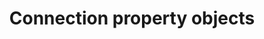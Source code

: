 ---
title: Connection property objects
product-type: "connect"
content-type: "api-doc"
anchor: "form-properties"
order: 7

# This parameter is used in _includes/connect/api-endpoint-rollup.html
# To display the correct description for a given form property
property-description: |
  {% assign connection-name = VARIABLE.display-name %}

  {% case VARIABLE.form-type %}

  {% when "source" %}
  {% if VARIABLE.property-description %}
  {{ connection-name }} connections read data from {{ VARIABLE.property-description | flatify }} and correspond to source `type: {{ VARIABLE.api-type }}`.

  {% else %}

  {% case VARIABLE.source-type %}
  {% when 'database' %}

  {{ connection-name }} connections read data from {{ connection-name }} databases and correspond to source `type: {{ VARIABLE.api-type }}`.

  {% when 'saas' %}
  {{ connection-name }} connections read data from the {{ connection-name }} API and correspond to source `type: {{ VARIABLE.api-type }}`.

  {% when 'import-api' %}
  {{ connection-name }} connections receive data you push to the Import API and correspond to source `type: {{ VARIABLE.api-type }}`.
  
  {% endcase %}
  {% endif %}

  {% when "destination" %}
  {% if VARIABLE.property-description %}
  {{ connection-name }} connections write data to {{ VARIABLE.property-description | flatify }} and correspond to destination `type: {{ VARIABLE.api-type }}`.

  {% else %}

  {{ connection-name }} connections write data to a {{ connection-name }} database and correspond to destination `type: {{ VARIABLE.api-type }}`.

  {% endif %}
  {% endcase %}

sections:
  - content: |
      Stitch connects to a large, diverse universe of applications and data warehouses, each of which is configured differently.

      Connection property objects contain the properties necessary to create a source or destination object. Connection object property objects can contain two types of properties:

      - **Form properties** are required to create the source or destination and complete the connection's [`form` step]({{ site.data.connect.api.data-structures.connection-steps.section }}). The majority of sources and destinations will only have form properties.

      - **OAuth properties** are used to complete the source or destination's [`oauth` step]({{ site.data.connect.api.data-structures.connection-steps.section }}), if the connection supports OAuth. **OAuth properties are only required if you're performing OAuth for the connection yourself.** Otherwise, Stitch will perform the OAuth handshake using its own client credentials.

         Refer to the [Performing OAuth with Stitch Connect]({{ link.connect.guides.configure-connection-oauth | prepend: site.baseurl }}) guide for more info.

      All connection properties should be sent in the `properties` argument when creating or updating a source or destination. **Note**: OAuth properties may be provided alongside form properties in a single `POST` or `PUT` request. A separate request isn't necessary.

  - title: "Search for a connection property object"
    anchor: "search-connection-properties"
    content: |
      Search all supported destination and source connection properties below. **Note**: If a connection isn't listed here, it isn't currently available in the API. Refer to the [Destination and Source API availability reference]({{ link.connect.guides.connection-reference | prepend: site.baseurl }}) for a full list of Stitch's connections.

      {% assign form-properties = all-docs | where:"content-type","api-form" | sort_natural: "title" %}

      {% capture table %}
      <table class="attribute-list" id="filter-table">
      <tr>
      <th width="35%; fixed">
      <strong>Connection property name</strong>
      </th>
      <th>
      <strong>Connection type</strong>
      </th>
      <th>
      <strong>Connection property type</strong>
      </th>
      </tr>
      <tbody id="filter-body">
      {% for form-property in form-properties %}
      <tr>
      <td width="35%; fixed">
      <a href="#{{ form-property.key }}">{{ form-property.title | remove: " Destination Form Property" | remove: " Source Form Property" }}</a>
      </td>
      <td>
      {{ form-property.form-type | capitalize }}
      </td>
      <td>
      {{ form-property.api-type }}
      </td>
      </tr>
      {% endfor %}
      <tr id="noConnectionYet" style="display: none">
      <td id="noConnectionYetName" colspan="3" align="center">
        <strong>Don't see the connection you want?</strong>
        <br>Refer to the <a href="{{ link.connect.guides.connection-reference | prepend: site.baseurl }}">Destination and Source API availability reference</a> to check the connection's availability in Stitch.
      </td>
      </tr>
      </tbody>
      </table>
      {% endcapture %}

      {% include layout/on-page-search/table-search.html placeholder-copy="Find a destination or source connection property" table=table %}

  - title: "All connection property objects"
    anchor: "all-form-properties"
    include: |
      {% include developers/api-form-properties.html %}
---
